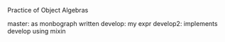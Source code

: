 Practice of Object Algebras

master: as monbograph written
develop: my expr
develop2: implements develop using mixin